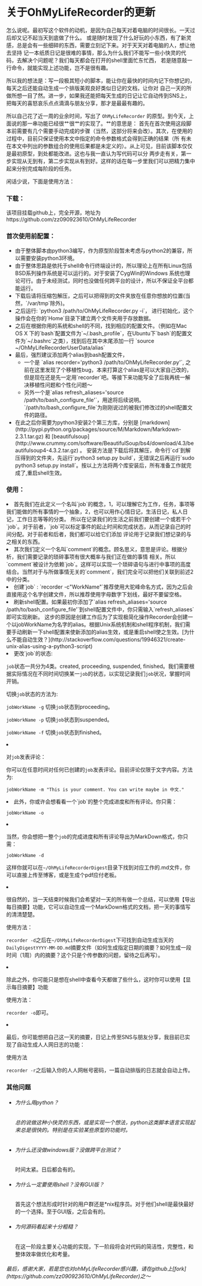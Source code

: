 关于OhMyLifeRecorder的更新
================

怎么说呢。最初写这个软件的动机，是因为自己每天对着电脑的时间很长。一天过后却又记不起当天到底做了什么。
或是随时发现了什么好玩的小东西，有了新灵感，总是会有一些细碎的东西，需要立刻记下来。对于天天对着电脑的人，想让他去坚持
记一本纸质日记是很难的事情，那么为什么我们不能写一些小快灵的代码，去解决个问题呢？我们每天都会在打开的shell里面忙东忙西，
若是随意敲一行命令，就能实现上述功能，岂不是很有趣。


所以我的想法是：写一段极其短小的脚本，能让你在最快的时间内记下你想记的，每天之后还能自动生成一个排版美观良好类似日记的文档，让你对
自己一天的所做所想一目了然。进一步，如果我还能把每天生成的日记让它自动传到SNS上，把每天的喜怒哀乐点点滴滴与朋友分享，那才是最最有趣的。


所以自己花了近一周的业余时间，写出了 `OhMyLifeRecorder` 的原型。到今天，上面说的那一串功能已经很艹很艹的实现了。艹的意思是：
首先在首次使用这段脚本前需要有几个需要手动完成的步骤（当然，这部分将来会改）。其次，在使用的过程中，目前只保证使用本文中指定的命令参数格式会得到正确的结果（所
有未在本文中列出的参数组合的使用后果都是未定义的）。从上可见，目前该脚本仅仅是最初原型，到处都能改进。这也与我一直认为写代码可以分
两步走有关，第一步实现从无到有，第二步实现从有到好。这样的话在每一步里我们可以把精力集中起来分别完成每阶段的任务。


闲话少说，下面是使用方法：


<h3>下载：</h3>
该项目挂载github上，完全开源，地址为 https://github.com/zz090923610/OhMyLifeRecorder

<h3> 首次使用前配置：</h3>
<ul>
<li>由于整体脚本由python3编写，作为原型阶段暂未考虑与python2的兼容，所以需要安装python3环境。</li>

<li>由于整体思路是依托于shell命令行终端设计的，所以理论上在所有Linux包括BSD系列操作系统是可以运行的。对于安装了CygWin的Windows
系统也理论可行。由于未经测试，同时也没做任何跨平台的设计，所以不保证全平台都能运行。</li>

<li>下载后请将压缩包解压，之后可以把得到的文件夹放在任意你想放的位置(当然，`/var/tmp`除外)。</li>
<li>之后运行: `python3 /path/to/OhMyLifeRecorder.py -i`， 进行初始化，这个操作会在你的`Home`目录下建立两个文件夹用于存放数据。</li>
<li>之后在根据你用的系统和shell的不同，找到相应的配置文件。（例如在Mac OS X 下的`bash`配置文件为`~/.bash_profile`，在Ubuntu下`bash`的配置文件为`~/.bashrc`之类），找到后在其中末尾添加一行 `source ~/OhMyLifeRecorderUserData/alias`</li>
<li>最后，强烈建议添加两个alias到bash配置文件， 
<ul>
<li>一个是 `alias recorder='python3 /path/to/OhMyLifeRecorder.py'`, 之前在这里发现了个移植性bug，本来打算这个alias是可以大家自己改的，但是现在还是先一定用`recorder`吧。等接下来功能写全了后我再统一解决移植性问题和个性化问题～</li>
<li>另外一个是`alias refresh_aliases='source /path/to/bash_configure_file'`，用途将后续说明。`/path/to/bash_configure_file`为刚刚说过的被我们修改过的shell配置文件的路径。</li>
</ul>
</li>
<li>在此之后你需要为python3安装2个第三方库，分别是 [markdown](http://pypi.python.org/packages/source/M/Markdown/Markdown-2.3.1.tar.gz) 和 [beautifulsoup](http://www.crummy.com/software/BeautifulSoup/bs4/download/4.3/beautifulsoup4-4.3.2.tar.gz) 。
安装方法是下载后将其解压，命令行`cd`到解压得到的文件夹，先运行`python3 setup.py build`，无错误之后再运行`sudo python3 setup.py install`。按以上方法将两个库安装后，所有准备工作就完成了,重启shell生效。
</li>
</ul>

<h3>使用： </h3>

<li>首先我们在此定义一个名叫`job`的概念，1，可以理解它为工作，任务，事项等我们能做的所有事情的一个抽象，2，也可以用作心情日记，生活日记，私人日记，工作日志等等的分类。
所以在记录我们的生活之前我们要创建一个或若干个`job`。对于前者，`job`可以标定事件的起止时间和完成状态，从而记录自己的时间分配。对于前者和后者，我们都可以给它们添加
评论用于记录我们想记录的与之相关的东西。</li>
<li>其次我们定义一个名叫`comment`的概念。顾名思义，意思是评论。根据分析，我们需要记录的琐碎事项有很大概率与我们正在做的事情
相关。所以`comment`被设计为依赖`job`。这样可以实现一个琐碎语句与进行中事项的高度结合。当然对于与所做事情无关的`comment`，我们完全可以把他们关联到前述2中的分类。</li>

<li>创建`job` : `recorder -c"WorkName"`推荐使用大驼峰命名方式，因为之后会直接用这个名字创建文件，所以推荐使用字母数字下划线，最好不要留空格。</li>
<li>刷新shell配置。如果最初你添加了`alias refresh_aliases='source /path/to/bash_configure_file'`到shell配置文件中，你只需输入`refresh_aliases`即可实现刷新。 这步的原因是创建工作后为了实现极简化操作Recorder会创建一个以jobWorkName为名字的alias。根据Unix系统机制和shell程序机制，我们需要手动刷新一下shell配置来使新添加的alias生效，或是重启shell使之生效。[为什么不能自动生效？](http://stackoverflow.com/questions/19946321/create-unix-alias-using-a-python3-script)</li>
<li>更改`job`的状态:

`job`状态一共分为4类。created, proceeding, suspended, finished。我们需要根据实际情况在不同时间切换某一`job`的状态，以实现记录我们`job`状况，掌握时间开销。


切换`job`状态的方法为:


`jobWorkName -g` 切换`job`状态到proceeding。

`jobWorkName -p` 切换`job`状态到suspended。

`jobWorkName -f` 切换`job`状态到finished。
</li>
<li>

对`job`发表评论：

你可以在任意时间对任何已创建的`job`发表评论。目前评论仅限于文字内容。方法为:

`jobWorkName -m "This is your comment. You can write maybe in 中文."`

</li>

<li>
此外，你或许会想看看一个`job`的整个完成进度和所有评论。你只需：

`jobWorkName -o`

</li>
<li>

当然，你会想把一整个`job`的完成进度和所有评论导出为MarkDown格式，你只需：

`jobWorkName -d`

这样你就可以在`~/OhMyLifeRecorderDigest`目录下找到对应工作的.md文件，你可以直接上传至博客，或是生成个pdf应付老板。

</li>
<li>

很自然的，当一天结束时候我们会希望对一天的所有做一个总结，可以使用【导出每日摘要】功能，它可以自动生成一个MarkDown格式的文档，把一天的事情写的清清楚楚。

使用方法：

`recorder -d`之后在`~/OhMyLifeRecorderDigest`下可找到自动生成当天的`DailyDigestYYYY-MM-DD.md`摘要文件（如何生成指定日期的摘要？如何生成一段时间（1周）内的摘要？这个只是个传参数的问题，留待之后再写）。

</li>
<li>

除此之外，你可能只是想在shell中查看今天都做了些什么，这时你可以使用【显示每日摘要】功能

使用方法：

`recorder -o`即可。

</li>
<li>

最后，你可能想把自己这一天的摘要，日记上传至SNS与朋友分享，我目前已实现了自动生成人人网日志的功能：

使用方法

`recorder -r`之后输入你的人人网帐号密码，一篇自动排版的日志就会自动上传。
</li>
</p>

<h3>其他问题</h3>
<ul>
<li><h6>为什么用python？<h6>总的说做这种小快灵的东西，或是实现一个想法，python这类脚本语言实现起来总是很快的。特别是在实验某些原型的功能时。</li>
<li><h6>为什么还没做windows版？没做跨平台测试？</h6>时间太紧。日后都会有的。</li>
<li><h6>为什么一定要使用shell？没有GUI版？</h6>首先这个想法形成时针对的用户群还是*nix程序员。对于他们shell是最快最好的一个选择。至于GUI版，之后会有的。</li>
<li><h6>为何源码看起来十分粗糙？</h6>在这一阶段主要关心功能的实现，下一阶段将会对代码的简洁性，完整性，和整体效率做优化和考量。</li>
</ul>

<h6>最后，感谢大家，若是您也对ohMyLifeRecorder感兴趣，请在github上[fork](https://github.com/zz090923610/OhMyLifeRecorder)之～</h6>


